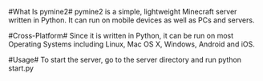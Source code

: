 #What Is pymine2#
pymine2 is a simple, lightweight Minecraft server written in Python.
It can run on mobile devices as well as PCs and servers.

#Cross-Platform#
Since it is written in Python, it can be run on most Operating Systems including
Linux, Mac OS X, Windows, Android and iOS.

#Usage#
To start the server, go to the server directory and run
    python start.py
